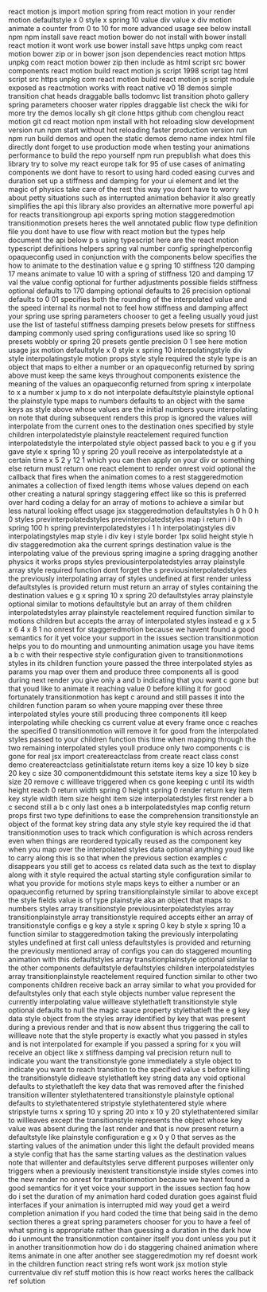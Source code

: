 react motion js import motion spring from react motion in your render motion defaultstyle x 0 style x spring 10 value div value x div motion animate a counter from 0 to 10 for more advanced usage see below install npm npm install save react motion bower do not install with bower install react motion it wont work use bower install save https unpkg com react motion bower zip or in bower json json dependencies react motion https unpkg com react motion bower zip then include as html script src bower components react motion build react motion js script 1998 script tag html script src https unpkg com react motion build react motion js script module exposed as reactmotion works with react native v0 18 demos simple transition chat heads draggable balls todomvc list transition photo gallery spring parameters chooser water ripples draggable list check the wiki for more try the demos locally sh git clone https github com chenglou react motion git cd react motion npm install with hot reloading slow development version run npm start without hot reloading faster production version run npm run build demos and open the static demos demo name index html file directly dont forget to use production mode when testing your animations performance to build the repo yourself npm run prepublish what does this library try to solve my react europe talk for 95 of use cases of animating components we dont have to resort to using hard coded easing curves and duration set up a stiffness and damping for your ui element and let the magic of physics take care of the rest this way you dont have to worry about petty situations such as interrupted animation behavior it also greatly simplifies the api this library also provides an alternative more powerful api for reacts transitiongroup api exports spring motion staggeredmotion transitionmotion presets heres the well annotated public flow type definition file you dont have to use flow with react motion but the types help document the api below p s using typescript here are the react motion typescript definitions helpers spring val number config springhelperconfig opaqueconfig used in conjunction with the components below specifies the how to animate to the destination value e g spring 10 stiffness 120 damping 17 means animate to value 10 with a spring of stiffness 120 and damping 17 val the value config optional for further adjustments possible fields stiffness optional defaults to 170 damping optional defaults to 26 precision optional defaults to 0 01 specifies both the rounding of the interpolated value and the speed internal its normal not to feel how stiffness and damping affect your spring use spring parameters chooser to get a feeling usually youd just use the list of tasteful stiffness damping presets below presets for stiffness damping commonly used spring configurations used like so spring 10 presets wobbly or spring 20 presets gentle precision 0 1 see here motion usage jsx motion defaultstyle x 0 style x spring 10 interpolatingstyle div style interpolatingstyle motion props style style required the style type is an object that maps to either a number or an opaqueconfig returned by spring above must keep the same keys throughout components existence the meaning of the values an opaqueconfig returned from spring x interpolate to x a number x jump to x do not interpolate defaultstyle plainstyle optional the plainstyle type maps to numbers defaults to an object with the same keys as style above whose values are the initial numbers youre interpolating on note that during subsequent renders this prop is ignored the values will interpolate from the current ones to the destination ones specified by style children interpolatedstyle plainstyle reactelement required function interpolatedstyle the interpolated style object passed back to you e g if you gave style x spring 10 y spring 20 youll receive as interpolatedstyle at a certain time x 5 2 y 12 1 which you can then apply on your div or something else return must return one react element to render onrest void optional the callback that fires when the animation comes to a rest staggeredmotion animates a collection of fixed length items whose values depend on each other creating a natural springy staggering effect like so this is preferred over hard coding a delay for an array of motions to achieve a similar but less natural looking effect usage jsx staggeredmotion defaultstyles h 0 h 0 h 0 styles previnterpolatedstyles previnterpolatedstyles map i return i 0 h spring 100 h spring previnterpolatedstyles i 1 h interpolatingstyles div interpolatingstyles map style i div key i style border 1px solid height style h div staggeredmotion aka the current springs destination value is the interpolating value of the previous spring imagine a spring dragging another physics it works props styles previousinterpolatedstyles array plainstyle array style required function dont forget the s previousinterpolatedstyles the previously interpolating array of styles undefined at first render unless defaultstyles is provided return must return an array of styles containing the destination values e g x spring 10 x spring 20 defaultstyles array plainstyle optional similar to motions defaultstyle but an array of them children interpolatedstyles array plainstyle reactelement required function similar to motions children but accepts the array of interpolated styles instead e g x 5 x 6 4 x 8 1 no onrest for staggeredmotion because we havent found a good semantics for it yet voice your support in the issues section transitionmotion helps you to do mounting and unmounting animation usage you have items a b c with their respective style configuration given to transitionmotions styles in its children function youre passed the three interpolated styles as params you map over them and produce three components all is good during next render you give only a and b indicating that you want c gone but that youd like to animate it reaching value 0 before killing it for good fortunately transitionmotion has kept c around and still passes it into the children function param so when youre mapping over these three interpolated styles youre still producing three components itll keep interpolating while checking cs current value at every frame once c reaches the specified 0 transitionmotion will remove it for good from the interpolated styles passed to your children function this time when mapping through the two remaining interpolated styles youll produce only two components c is gone for real jsx import createreactclass from create react class const demo createreactclass getinitialstate return items key a size 10 key b size 20 key c size 30 componentdidmount this setstate items key a size 10 key b size 20 remove c willleave triggered when cs gone keeping c until its width height reach 0 return width spring 0 height spring 0 render return key item key style width item size height item size interpolatedstyles first render a b c second still a b c only last ones a b interpolatedstyles map config return props first two type definitions to ease the comprehension transitionstyle an object of the format key string data any style style key required the id that transitionmotion uses to track which configuration is which across renders even when things are reordered typically reused as the component key when you map over the interpolated styles data optional anything youd like to carry along this is so that when the previous section examples c disappears you still get to access cs related data such as the text to display along with it style required the actual starting style configuration similar to what you provide for motions style maps keys to either a number or an opaqueconfig returned by spring transitionplainstyle similar to above except the style fields value is of type plainstyle aka an object that maps to numbers styles array transitionstyle previousinterpolatedstyles array transitionplainstyle array transitionstyle required accepts either an array of transitionstyle configs e g key a style x spring 0 key b style x spring 10 a function similar to staggeredmotion taking the previously interpolating styles undefined at first call unless defaultstyles is provided and returning the previously mentioned array of configs you can do staggered mounting animation with this defaultstyles array transitionplainstyle optional similar to the other components defaultstyle defaultstyles children interpolatedstyles array transitionplainstyle reactelement required function similar to other two components children receive back an array similar to what you provided for defaultstyles only that each style objects number value represent the currently interpolating value willleave stylethatleft transitionstyle style optional defaults to null the magic sauce property stylethatleft the e g key data style object from the styles array identified by key that was present during a previous render and that is now absent thus triggering the call to willleave note that the style property is exactly what you passed in styles and is not interpolated for example if you passed a spring for x you will receive an object like x stiffness damping val precision return null to indicate you want the transitionstyle gone immediately a style object to indicate you want to reach transition to the specified value s before killing the transitionstyle didleave stylethatleft key string data any void optional defaults to stylethatleft the key data that was removed after the finished transition willenter stylethatentered transitionstyle plainstyle optional defaults to stylethatentered stripstyle stylethatentered style where stripstyle turns x spring 10 y spring 20 into x 10 y 20 stylethatentered similar to willleaves except the transitionstyle represents the object whose key value was absent during the last render and that is now present return a defaultstyle like plainstyle configuration e g x 0 y 0 that serves as the starting values of the animation under this light the default provided means a style config that has the same starting values as the destination values note that willenter and defaultstyles serve different purposes willenter only triggers when a previously inexistent transitionstyle inside styles comes into the new render no onrest for transitionmotion because we havent found a good semantics for it yet voice your support in the issues section faq how do i set the duration of my animation hard coded duration goes against fluid interfaces if your animation is interrupted mid way youd get a weird completion animation if you hard coded the time that being said in the demo section theres a great spring parameters chooser for you to have a feel of what spring is appropriate rather than guessing a duration in the dark how do i unmount the transitionmotion container itself you dont unless you put it in another transitionmotion how do i do staggering chained animation where items animate in one after another see staggeredmotion my ref doesnt work in the children function react string refs wont work jsx motion style currentvalue div ref stuff motion this is how react works heres the callback ref solution